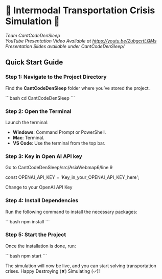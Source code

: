 # 🚢 **Intermodal Transportation Crisis Simulation** 🚢  
*Team CantCodeDenSleep*      
*YouTube Presentation Video Available at https://youtu.be/ZubgcrtLQMs*
*Presentation Slides available under CantCodeDenSleep/*

## Quick Start Guide

### Step 1: Navigate to the Project Directory  
Find the **CantCodeDenSleep** folder where you’ve stored the project.

\`\`\`bash
cd CantCodeDenSleep
\`\`\`

### Step 2: Open the Terminal  
Launch the terminal:
- **Windows**: Command Prompt or PowerShell.
- **Mac**: Terminal.
- **VS Code**: Use the terminal from the top bar.


### Step 3: Key in Open AI API key  
Go to CantCodeDenSleep/src/AsiaWebmap6/line 9

const OPENAI_API_KEY = 'Key_in_your_OPENAI_API_KEY_here';

Change to your OpenAI API Key

### Step 4: Install Dependencies  
Run the following command to install the necessary packages:

\`\`\`bash
npm install
\`\`\`

### Step 5: Start the Project  
Once the installation is done, run:

\`\`\`bash
npm start
\`\`\`

The simulation will now be live, and you can start solving transportation crises. Happy Destroying (✘) Simulating (✓)!

